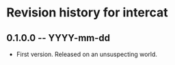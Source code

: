# Revision history for intercat

## 0.1.0.0 -- YYYY-mm-dd

* First version. Released on an unsuspecting world.
